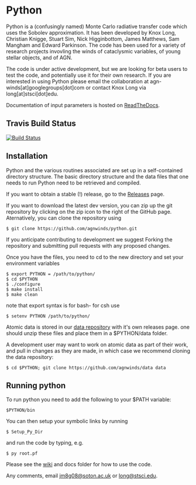 # Python

Python is a (confusingly named) Monte Carlo radiative transfer code which uses the Sobolev approximation.
It has been developed by Knox Long, Christian Knigge, Stuart Sim, Nick Higginbottom, James Matthews, Sam Mangham and Edward Parkinson.
The code has been used for a variety of research projects invovling the winds of cataclysmic variables, of young stellar 
objects, and of AGN.

The code is under active development, but we are looking for beta users to test the code, and potentially use it 
for their own research. If you are interested in using Python please email the collaboration at agn-winds[at]googlegroups[dot]com or contact Knox Long via long[at]stsci[dot]edu. 

Documentation of input parameters is hosted on [ReadTheDocs](http://agnwinds.readthedocs.io/en/dev/).

## Travis Build Status

[![Build Status](https://travis-ci.org/agnwinds/python.png?branch=dev)](https://travis-ci.org/agnwinds/python)

## Installation

Python and the various routines associated are set up in a self-contained directory structure. The basic directory structure and the data files that one needs to run Python need to be retrieved and compiled. 

If you want to obtain a stable (!) release, go to the [Releases](https://github.com/agnwinds/python/releases) page.

If you want to download the latest dev version, you can zip up the git repository by clicking on the zip icon to the right of the GitHub page. Aternatively, you can clone the repository using 

    $ git clone https://github.com/agnwinds/python.git 

If you anticipate contributing to development we suggest Forking the repository and submitting pull requests with any proposed changes.

Once you have the files, you need to cd to the new directory and set your environment variables
    
    $ export PYTHON = /path/to/python/
    $ cd $PYTHON 
    $ ./configure
    $ make install
    $ make clean

note that export syntax is for bash- for csh use 
  
    $ setenv PYTHON /path/to/python/

Atomic data is stored in our [data repository](https://github.com/agnwinds/data) with it's own releases page. one should unzip these files and place them in a $PYTHON/data folder.

A development user may want to work on atomic data as part of their work, and pull in changes as they are made, in which case we recommend cloning the data repository:

    $ cd $PYTHON; git clone https://github.com/agnwinds/data data

## Running python

To run python you need to add the following to your $PATH variable:

    $PYTHON/bin

You can then setup your symbolic links by running 

    $ Setup_Py_Dir

and run the code by typing, e.g.

    $ py root.pf


Please see the [wiki](https://github.com/agnwinds/python/wiki/Installing-and-Running-Python) and docs folder for how to use the code.

Any comments, email jm8g08@soton.ac.uk or long@stsci.edu.
